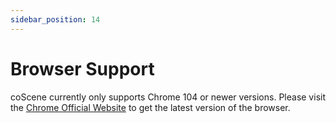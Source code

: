 ```yaml
---
sidebar_position: 14
---
```


# Browser Support

coScene currently only supports Chrome 104 or newer versions. Please visit the [Chrome Official Website](https://www.google.com/chrome/) to get the latest version of the browser.
